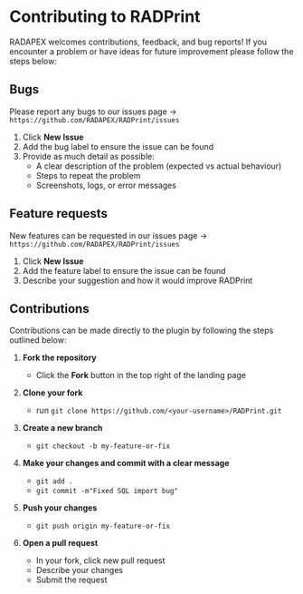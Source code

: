 # Contributing to RADPrint

RADAPEX welcomes contributions, feedback, and bug reports!
If you encounter a problem or have ideas for future improvement please follow the steps below:

## Bugs

Please report any bugs to our issues page -> `https://github.com/RADAPEX/RADPrint/issues`

1. Click **New Issue**
2. Add the bug label to ensure the issue can be found
2. Provide as much detail as possible:
    - A clear description of the problem (expected vs actual behaviour)
    - Steps to repeat the problem
    - Screenshots, logs, or error messages

## Feature requests

New features can be requested in our issues page -> `https://github.com/RADAPEX/RADPrint/issues`

1. Click **New Issue**
2. Add the feature label to ensure the issue can be found
3. Describe your suggestion and how it would improve RADPrint

## Contributions

Contributions can be made directly to the plugin by following the steps outlined below:

1. **Fork the repository**
    - Click the **Fork** button in the top right of the landing page

2. **Clone your fork**
    - run `git clone https://github.com/<your-username>/RADPrint.git`

3. **Create a new branch**
    - `git checkout -b my-feature-or-fix`

4. **Make your changes and commit with a clear message**
    - `git add .`
    - `git commit -m"Fixed SQL import bug"`

5. **Push your changes**
    - `git push origin my-feature-or-fix`

6. **Open a pull request**
    - In your fork, click new pull request
    - Describe your changes
    - Submit the request

